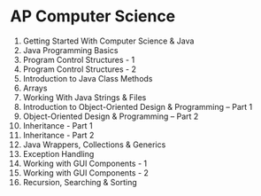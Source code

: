 # AP Computer Science

1) Getting Started With Computer Science & Java
2) Java Programming Basics
3) Program Control Structures - 1
4) Program Control Structures - 2
5) Introduction to Java Class Methods
6) Arrays
7) Working With Java Strings & Files
8) Introduction to Object-Oriented Design & Programming – Part 1
9) Object-Oriented Design & Programming – Part 2
10) Inheritance - Part 1
11) Inheritance - Part 2
12) Java Wrappers, Collections & Generics
13) Exception Handling
14) Working with GUI Components - 1
15) Working with GUI Components - 2
16) Recursion, Searching & Sorting
